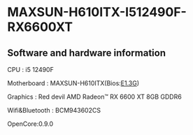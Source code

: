 # MAXSUN-H610ITX-I512490F-RX6600XT

## Software and hardware information

CPU : i5 12490F

Motherboard : MAXSUN-H610ITX(Bios:[E1.3G](https://download.maxsun.com.cn:8443/mb/bios/MS-TZZH610ITX2.5G/MSTZZH610ITX25G13.RAR))

Graphics : Red devil AMD Radeon™ RX 6600 XT 8GB GDDR6

Wifi&Bluetooth : BCM943602CS

OpenCore:0.9.0
